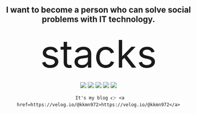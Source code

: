 

<div align= center>

  <div>

   


<div align= center>
  <h2>I want to become a person who can solve social problems with IT technology.</h2>
  <div>

<span style="font-size: 100px;">stacks</span>
<div align= center>
 <img src="https://img.shields.io/badge/html5-E34F26?style=for-the-badge&logo=html5&logoColor=white"> 
  <img src="https://img.shields.io/badge/css-1572B6?style=for-the-badge&logo=css3&logoColor=white"> 
  <img src="https://img.shields.io/badge/javascript-F7DF1E?style=for-the-badge&logo=javascript&logoColor=black"> 
  <img src="https://img.shields.io/badge/python-3776AB?style=for-the-badge&logo=python&logoColor=white"> 
  <img src="https://img.shields.io/badge/react-61DAFB?style=for-the-badge&logo=react&logoColor=black"> 
  <div>

     It's my blog 👉 <a href=https://velog.io/@kkmn972>https://velog.io/@kkmn972</a>

